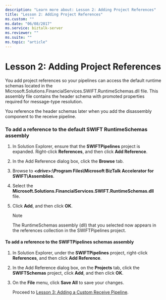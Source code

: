 ```yaml
---
description: "Learn more about: Lesson 2: Adding Project References"
title: "Lesson 2: Adding Project References"
ms.custom: ""
ms.date: "06/08/2017"
ms.service: biztalk-server
ms.reviewer: ""
ms.suite: ""
ms.topic: "article"
---
```

# Lesson 2: Adding Project References
You add project references so your pipelines can access the default runtime schemas located in the Microsoft.Solutions.FinancialServices.SWIFT.RuntimeSchemas.dll file. This assembly file contains the header schema with promoted properties required for message-type resolution.  
  
 You reference the header schemas later when you add the disassembly component to the receive pipeline.  
  
### To add a reference to the default SWIFT RuntimeSchemas assembly  
  
1.  In Solution Explorer, ensure that the **SWIFTPipelines** project is expanded. Right-click **References**, and then click **Add Reference**.  
  
2.  In the Add Reference dialog box, click the **Browse** tab.  
  
3.  Browse to **\<*drive*\>:\Program Files\Microsoft BizTalk Accelerator for SWIFT\Assemblies**.  
  
4.  Select the **Microsoft.Solutions.FinancialServices.SWIFT.RuntimeSchemas.dll** file.  
  
5.  Click **Add**, and then click **OK**.  
  
    > [!NOTE]
    >  The RuntimeSchemas assembly (dll) that you selected now appears in the references collection in the SWIFTPipelines project.  
  
#### To add a reference to the SWIFTPipelines schemas assembly  
  
1. In Solution Explorer, under the **SWIFTPipelines** project, right-click **References**, and then click **Add Reference**.  
  
2. In the Add Reference dialog box, on the **Projects** tab, click the **SWIFTSchemas** project, click **Add**, and then click **OK**.  
  
3. On the **File** menu, click **Save All** to save your changes.  
  
   Proceed to [Lesson 3: Adding a Custom Receive Pipeline](../../adapters-and-accelerators/accelerator-swift/lesson-3-adding-a-custom-receive-pipeline.md).

